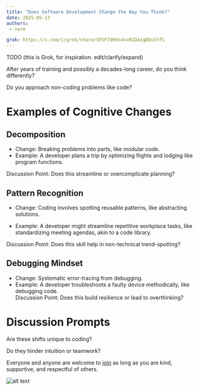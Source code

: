 ```yaml
---
title: "Does Software Development Change the Way You Think?"
date: 2025-05-13
authors:
 - norm 

grok: https://x.com/i/grok/share/5FUFI9HVs4xoR1DAzqDDulhfS
---
```


TODO (this is Grok, for inspiration. edit/clarify/expand)

After years of training and possibly a decades-long career, do you think differently?

Do you approach non-coding problems like code? 

# Examples of Cognitive Changes
## Decomposition  
* Change: Breaking problems into parts, like modular code.  
* Example: A developer plans a trip by optimizing flights and lodging like program functions.  

Discussion Point: Does this streamline or overcomplicate planning?

## Pattern Recognition  
* Change: Coding involves spotting reusable patterns, like abstracting solutions.  

* Example: A developer might streamline repetitive workplace tasks, like standardizing meeting agendas, akin to a code library.  

Discussion Point: Does this skill help in non-technical trend-spotting?



## Debugging Mindset  
* Change: Systematic error-tracing from debugging.  
* Example: A developer troubleshoots a faulty device methodically, like debugging code.  
Discussion Point: Does this build resilience or lead to overthinking?
# Discussion Prompts


Are these shifts unique to coding?  

Do they hinder intuition or teamwork?




Everyone and anyone are welcome to [join](https://weeklydevchat.com/join/) as long as you are kind, supportive, and respectful of others. 

![alt text](2025-05-13_image_filename.webp)
